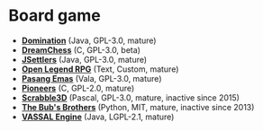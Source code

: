 [comment]: # (autogenerated content, do not edit)
# Board game

- **[Domination](domination.md)** (Java, GPL-3.0, mature)
- **[DreamChess](dreamchess.md)** (C, GPL-3.0, beta)
- **[JSettlers](jsettlers.md)** (Java, GPL-3.0, mature)
- **[Open Legend RPG](open_legend_rpg.md)** (Text, Custom, mature)
- **[Pasang Emas](pasang_emas.md)** (Vala, GPL-3.0, mature)
- **[Pioneers](pioneers.md)** (C, GPL-2.0, mature)
- **[Scrabble3D](scrabble3d.md)** (Pascal, GPL-3.0, mature, inactive since 2015)
- **[The Bub's Brothers](the_bubs_brothers.md)** (Python, MIT, mature, inactive since 2013)
- **[VASSAL Engine](vassal_engine.md)** (Java, LGPL-2.1, mature)